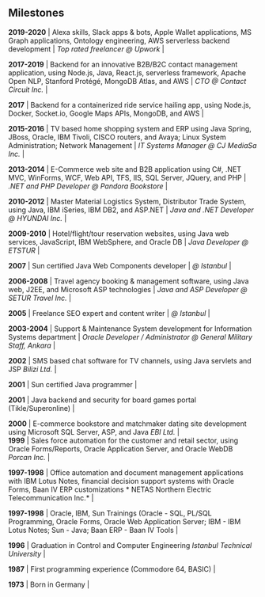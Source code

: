 ## Milestones

**2019-2020** | Alexa skills, Slack apps & bots, Apple Wallet applications, MS Graph applications, Ontology engineering, AWS serverless backend development | *Top rated freelancer @ Upwork* |

**2017-2019** | Backend for an innovative B2B/B2C contact management application, using Node.js, Java, React.js, serverless framework, Apache Open NLP, Stanford Protégé, MongoDB Atlas, and AWS | *CTO @ Contact Circuit Inc.* |

**2017** | Backend for a containerized ride service hailing app, using Node.js, Docker, Socket.io, Google Maps APIs, MongoDB, and AWS |

**2015-2016** | TV based home shopping system and ERP using Java Spring, JBoss, Oracle, IBM Tivoli, CISCO routers, and Avaya; Linux System Administration; Network Management | *IT Systems  Manager @ CJ MediaSa Inc.* |

**2013-2014** | E-Commerce web site and B2B application using C#, .NET MVC, WinForms, WCF, Web API, TFS, IIS, SQL Server, JQuery, and PHP | *.NET and PHP Developer @ Pandora Bookstore* |

**2010-2012** | Master Material Logistics System, Distributor Trade System, using Java, IBM iSeries, IBM DB2, and ASP.NET | *Java and .NET Developer @ HYUNDAI Inc.* |

**2009-2010** | Hotel/flight/tour reservation websites, using Java web services, JavaScript, IBM WebSphere, and Oracle DB | *Java Developer @ ETSTUR* |

**2007** | Sun certified Java Web Components developer | *@ Istanbul* |

**2006-2008** | Travel agency booking & management software, using Java web, J2EE, and Microsoft ASP technologies | *Java and ASP Developer @ SETUR Travel Inc.* |

**2005** | Freelance SEO expert and content writer | *@ Istanbul* |

**2003-2004** | Support & Maintenance System development for Information Systems department | *Oracle Developer / Administrator @ General Military Staff, Ankara* |

**2002** | SMS based chat software for TV channels, using Java servlets and JSP *Bilizi Ltd.* |

**2001** | Sun certified Java programmer | 

**2001** | Java backend and security for board games portal (Tikle/Superonline) |

**2000** | E-commerce bookstore and matchmaker dating site development using Microsoft SQL Server, ASP, and Java *EBI Ltd.* |   
**1999** | Sales force automation for the customer and retail sector, using Oracle Forms/Reports, Oracle Application Server, and Oracle WebDB *Porcan Inc.* |

**1997-1998** | Office automation and document management applications with IBM Lotus Notes, financial decision support systems with Oracle Forms, Baan IV ERP customizations * NETAS Northern Electric Telecommunication Inc.* |

**1997-1998** | Oracle, IBM, Sun Trainings (Oracle - SQL, PL/SQL Programming, Oracle Forms, Oracle Web Application Server; IBM - IBM Lotus Notes; Sun - Java; Baan ERP - Baan IV Tools | 

**1996** | Graduation in Control and Computer Engineering *Istanbul Technical University* |

**1987** | First programming experience (Commodore 64, BASIC) |

**1973** | Born in Germany | 

